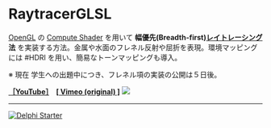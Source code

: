 # RaytracerGLSL

[OpenGL](https://ja.wikipedia.org/wiki/OpenGL) の [Compute Shader](https://www.khronos.org/opengl/wiki/Compute_Shader) を用いて **幅優先(Breadth-first)[レイトレーシング](https://ja.wikipedia.org/wiki/レイトレーシング)法** を実装する方法。金属や水面のフレネル反射や屈折を表現。環境マッピングには #HDRI を用い、簡易なトーンマッピングも導入。

※ 現在 学生への出題中につき、フレネル項の実装の公開は５日後。

[**［YouTube］**](https://youtu.be/NjPYuC4lKfo)　[**[ Vimeo (original) ]**](https://vimeo.com/270096538)
[![](https://github.com/LUXOPHIA/Raytracer_OpenGL/raw/master/--------/_SCREENSHOT/RaytracerGLSL.png)]()

----

[![Delphi Starter](http://img.en25.com/EloquaImages/clients/Embarcadero/%7B063f1eec-64a6-4c19-840f-9b59d407c914%7D_dx-starter-bn159.png)](https://www.embarcadero.com/jp/products/delphi/starter)
